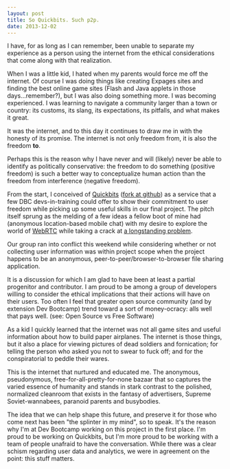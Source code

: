 ```yaml
---
layout: post
title: So Quickbits. Such p2p.
date: 2013-12-02
---
```


I have, for as long as I can remember, been unable to separate my experience
as a person using the internet from the ethical considerations that come along
with that realization.

When I was a little kid, I hated when my parents would force me off the internet.
Of course I was doing things like creating Expages sites and finding the best
online game sites (Flash and Java applets in those days...remember?), but I was
also doing something more. I was becoming experienced. I was learning to navigate a
community larger than a town or country: its customs, its slang, its
expectations, its pitfalls, and what makes it great.

It was the internet, and to this day it continues to draw me in with the honesty
of its promise. The internet is not only freedom from, it is also the freedom
**to**.

Perhaps this is the reason why I have never and will (likely) never be able to
identify as politically conservative: the freedom to do something (positive
freedom) is such a better way to conceptualize human action than the freedom
from interference (negative freedom).

From the start, I conceived of [Quickbits](http://quickbits.co) ([fork at github](https://github.com/Surram/quickbits))
as a service that a few DBC devs-in-training could offer to show their commitment
to user freedom while picking up some useful skills in our final project. The
pitch itself sprung as the melding of a few ideas a fellow boot of mine had
(anonymous location-based mobile chat) with my desire to explore the world of
[WebRTC](http://www.webrtc.org/) while taking a crack at [a longstanding
problem](http://xkcd.com/949/).

Our group ran into conflict this weekend while considering whether or not
collecting user information was within project scope when the project happens to
be an anonymous, peer-to-peer/browser-to-browser file sharing application.

It is a discussion for which I am glad to have been at least a partial progenitor and
contributor. I am proud to be among a group of developers willing to consider the
ethical implications that their actions will have on their users.
Too often I feel that greater open source community (and by extension Dev
Bootcamp) trend toward a sort of money-ocracy: alls well that pays
well. (see: Open Source vs Free Software)

As a kid I quickly learned that the internet was not all game sites and useful
information about how to build paper airplanes. The internet is those things, but
it also a place for viewing pictures of dead soldiers and fornication; for telling
the person who asked you not to swear to fuck off; and for the conspiratorial to
peddle their wares.

This is the internet that nurtured and educated me. The anonymous, pseudonymous,
free-for-all-pretty-for-none bazaar that so captures the varied essence of humanity
and stands in stark contrast to the polished, normalized cleanroom that exists in the
fantasy of advertisers, Supreme Soviet-wannabees, paranoid parents and busybodies.

The idea that we can help shape this future, and preserve it for those who come
next has been "the splinter in my mind", so to speak. It's the reason why I'm at
Dev Bootcamp working on this project in the first place. I'm proud to be
working on Quickbits, but I'm more proud to be working with a team of people unafraid
to have the conversation. While there was a clear schism regarding user data and
analytics, we were in agreement on the point: this stuff matters.
